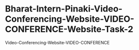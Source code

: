 # Bharat-Intern-Pinaki-Video-Conferencing-Website-VIDEO-CONFERENCE-Website-Task-2
Video-Conferencing-Website-VIDEO-CONFERENCE
